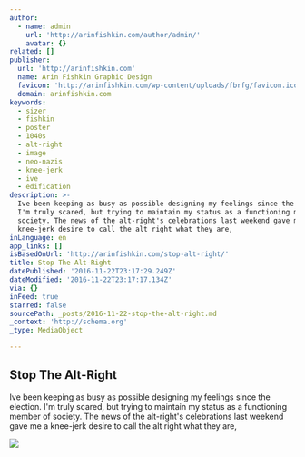 ```yaml
---
author:
  - name: admin
    url: 'http://arinfishkin.com/author/admin/'
    avatar: {}
related: []
publisher:
  url: 'http://arinfishkin.com'
  name: Arin Fishkin Graphic Design
  favicon: 'http://arinfishkin.com/wp-content/uploads/fbrfg/favicon.ico'
  domain: arinfishkin.com
keywords:
  - sizer
  - fishkin
  - poster
  - 1040s
  - alt-right
  - image
  - neo-nazis
  - knee-jerk
  - ive
  - edification
description: >-
  Ive been keeping as busy as possible designing my feelings since the election.
  I'm truly scared, but trying to maintain my status as a functioning member of
  society. The news of the alt-right's celebrations last weekend gave me a
  knee-jerk desire to call the alt right what they are,
inLanguage: en
app_links: []
isBasedOnUrl: 'http://arinfishkin.com/stop-alt-right/'
title: Stop The Alt-Right
datePublished: '2016-11-22T23:17:29.249Z'
dateModified: '2016-11-22T23:17:17.134Z'
via: {}
inFeed: true
starred: false
sourcePath: _posts/2016-11-22-stop-the-alt-right.md
_context: 'http://schema.org'
_type: MediaObject

---
```

<article style=""><h1>Stop The Alt-Right</h1><p>Ive been keeping as busy as possible designing my feelings since the election. I'm truly scared, but trying to maintain my status as a functioning member of society. The news of the alt-right's celebrations last weekend gave me a knee-jerk desire to call the alt right what they are,</p><img src="http://i0.wp.com/arinfishkin.com/wp-content/uploads/2016/11/AxisPoster-sm.jpg?resize=605%2C823" /></article>